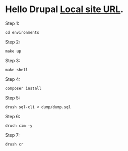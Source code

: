 # Hello Drupal [Local site URL](http://hellodrupal.docker.localhost/).
Step 1:
```
cd environments
```
Step 2:
```
make up
```
Step 3:
```
make shell
```
Step 4:
```
composer install
```
Step 5:
```
drush sql-cli < dump/dump.sql
```
Step 6:
```
drush cim -y
```
Step 7:
```
drush cr
```


